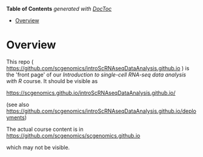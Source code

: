 <!-- START doctoc generated TOC please keep comment here to allow auto update -->
<!-- DON'T EDIT THIS SECTION, INSTEAD RE-RUN doctoc TO UPDATE -->
**Table of Contents**  *generated with [DocToc](https://github.com/thlorenz/doctoc)*

- [Overview](#overview)

<!-- END doctoc generated TOC please keep comment here to allow auto update -->

# Overview

This repo ( https://github.com/scgenomics/introScRNAseqDataAnalysis.github.io )
is the 'front page' of our *Introduction to single-cell RNA-seq data analysis with R*
course. It should be visible as 

https://scgenomics.github.io/introScRNAseqDataAnalysis.github.io/


(see also https://github.com/scgenomics/introScRNAseqDataAnalysis.github.io/deployments)


The actual course content is in https://github.com/scgenomics/scgenomics.github.io

which may not be visible.

